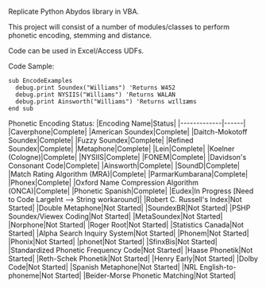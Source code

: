 Replicate Python Abydos library in VBA. 

This project will consist of a number of modules/classes to perform phonetic encoding, stemming and distance.

Code can be used in Excel/Access UDFs.

Code Sample:
```
sub EncodeExamples
  debug.print Soundex("Williams") 'Returns W452
  debug.print NYSIIS("Williams") 'Returns WALAN
  debug.print Ainsworth("Williams") 'Returns wɪllɪæms
end sub
```

Phonetic Encoding Status:
|Encoding Name|Status|
|-------------|------|
|Caverphone|Complete|
|American Soundex|Complete|
|Daitch-Mokotoff Soundex|Complete|
|Fuzzy Soundex|Complete|
|Refined Soundex|Complete|
|Metaphone|Complete|
|Lein|Complete|
|Koelner (Cologne)|Complete|
|NYSIIS|Complete|
|FONEM|Complete|
|Davidson's Consonant Code|Complete|
|Ainsworth|Complete|
|SoundD|Complete|
|Match Rating Algorithm (MRA)|Complete|
|ParmarKumbarana|Complete|
|Phonex|Complete|
|Oxford Name Compression Algorithm (ONCA)|Complete|
|Phonetic Spanish|Complete|
|Eudex|In Progress [Need to Code LargeInt --> String workaround]|
|Robert C. Russell's Index|Not Started|
|Double Metaphone|Not Started|
|SoundexBR|Not Started|
|PSHP Soundex/Viewex Coding|Not Started|
|MetaSoundex|Not Started|
|Norphone|Not Started|
|Roger Root|Not Started|
|Statistics Canada|Not Started|
|Alpha Search Inquiry System|Not Started|
|Phonem|Not Started|
|Phonix|Not Started|
|phonet|Not Started|
|SfinxBis|Not Started|
|Standardized Phonetic Frequency Code|Not Started|
|Haase Phonetik|Not Started|
|Reth-Schek Phonetik|Not Started|
|Henry Early|Not Started|
|Dolby Code|Not Started|
|Spanish Metaphone|Not Started|
|NRL English-to-phoneme|Not Started|
|Beider-Morse Phonetic Matching|Not Started|

